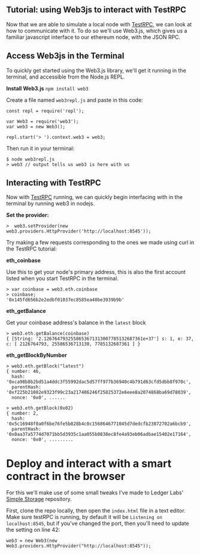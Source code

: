 ## Tutorial: using Web3js to interact with TestRPC 

Now that we are able to simulate a local node with [TestRPC](./testrpc.md), we can look at how to communicate with it. To do so we'll use Web3.js, which gives us a familiar javascript interface to our ethereum node, with the JSON RPC.

## Access Web3js in the Terminal

To quickly get started using the Web3.js library, we'll get it running in the terminal, and accessible from the Node.js REPL.

**Install Web3.js**
`npm install web3`

Create a file named `web3repl.js` and paste in this code:

```
const repl = require('repl');

var Web3 = require('web3');
var web3 = new Web3();

repl.start('> ').context.web3 = web3;
```

Then run it in your terminal:

```
$ node web3repl.js
> web3 // output tells us web3 is here with us
```


## Interacting with TestRPC 

Now with [TestRPC](./testrpc.md) running, we can quickly begin interfacing with in the terminal by running web3 in nodejs. 

**Set the provider:** 

`>  web3.setProvider(new web3.providers.HttpProvider('http://localhost:8545'));`

Try making a few requests corresponding to the ones we made using curl in the TestRPC tutorial:

**eth_coinbase**

Use this to get your node's primary address, this is also the first account listed when you start TestRPC in the terminal.

```
> var coinbase = web3.eth.coinbase
> coinbase;
'0x145fd656b2e2edbf01037ec8585ea40be3939b9b'
```

**eth_getBalance**

Get your coinbase address's balance in the `latest` block

```
> web3.eth.getBalance(coinbase)
{ [String: '2.1267647932558653671313007785132687361e+37'] s: 1, e: 37, c: [ 2126764793, 25586536713130, 7785132687361 ] }
```


**eth_getBlockByNumber**
```
> web3.eth.getBlock("latest")
{ number: 46,
  hash: '0xca98b8b2bd51a4ddc3f55992dac5d57ff977b36940c4b791d63cfd5dbb8f970c',
  parentHash: '0xf225b21082e9323f99c23a217406246f25825372e6eee8a2074868ba69d78039',
  nonce: '0x0', ......

> web3.eth.getBlock(0x02)
{ number: 2,
  hash: '0x5c16948f0a0f6be76fe5b828b4c0c1568646771045d7dedcfb23872702a6bcb9',
  parentHash: '0x0aa37a5774d7071bb5d3935c1aa055b0838ec8fe4a93eb06adbae15402e17164',
  nonce: '0x0', .........
```


# Deploy and interact with a smart contract in the browser

For this we'll make use of some small tweaks I've made to Ledger Labs' [Simple Storage]() repository. 

First, clone the repo locally, then open the `index.html` file in a text editor. Make sure testRPC is running, by default it will be `Listening on localhost:8545`, but if you've changed the port, then you'll need to update the setting on line 42: 

`web3 = new Web3(new Web3.providers.HttpProvider("http://localhost:8545"));`












